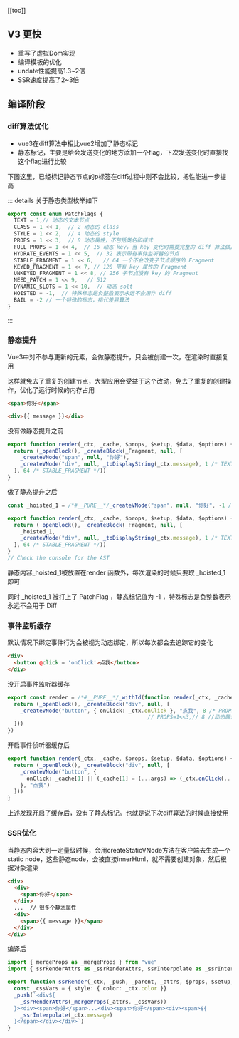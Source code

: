 [[toc]]

## V3 更快

  * 重写了虚拟Dom实现
  * 编译模板的优化
  * undate性能提高1.3~2倍
  * SSR速度提高了2~3倍

## 编译阶段

### diff算法优化
  * vue3在diff算法中相比vue2增加了静态标记
  * 静态标记，主要是给会发送变化的地方添加一个flag，下次发送变化时直接找这个flag进行比较

  下图这里，已经标记静态节点的p标签在diff过程中则不会比较，把性能进一步提高
  [](./diff.png)

  ::: details 关于静态类型枚举如下
  ```ts
  export const enum PatchFlags {
    TEXT = 1,// 动态的文本节点
    CLASS = 1 << 1,  // 2 动态的 class
    STYLE = 1 << 2,  // 4 动态的 style
    PROPS = 1 << 3,  // 8 动态属性，不包括类名和样式
    FULL_PROPS = 1 << 4,  // 16 动态 key，当 key 变化时需要完整的 diff 算法做比较
    HYDRATE_EVENTS = 1 << 5,  // 32 表示带有事件监听器的节点
    STABLE_FRAGMENT = 1 << 6,   // 64 一个不会改变子节点顺序的 Fragment
    KEYED_FRAGMENT = 1 << 7, // 128 带有 key 属性的 Fragment
    UNKEYED_FRAGMENT = 1 << 8, // 256 子节点没有 key 的 Fragment
    NEED_PATCH = 1 << 9,   // 512
    DYNAMIC_SLOTS = 1 << 10,  // 动态 solt
    HOISTED = -1,  // 特殊标志是负整数表示永远不会用作 diff
    BAIL = -2 // 一个特殊的标志，指代差异算法
  }
  ```
  :::


### 静态提升
  Vue3中对不参与更新的元素，会做静态提升，只会被创建一次，在渲染时直接复用

  这样就免去了重复的创建节点，大型应用会受益于这个改动，免去了重复的创建操作，优化了运行时候的内存占用
  ```html
  <span>你好</span>

  <div>{{ message }}</div>
  ```

  没有做静态提升之前
  ```ts
  export function render(_ctx, _cache, $props, $setup, $data, $options) {
    return (_openBlock(), _createBlock(_Fragment, null, [
      _createVNode("span", null, "你好"),
      _createVNode("div", null, _toDisplayString(_ctx.message), 1 /* TEXT */)
    ], 64 /* STABLE_FRAGMENT */))
  }
  ```

  做了静态提升之后
  ```ts
  const _hoisted_1 = /*#__PURE__*/_createVNode("span", null, "你好", -1 /* HOISTED */)

  export function render(_ctx, _cache, $props, $setup, $data, $options) {
    return (_openBlock(), _createBlock(_Fragment, null, [
      _hoisted_1,
      _createVNode("div", null, _toDisplayString(_ctx.message), 1 /* TEXT */)
    ], 64 /* STABLE_FRAGMENT */))
  }
  // Check the console for the AST
  ```
  静态内容_hoisted_1被放置在render 函数外，每次渲染的时候只要取 _hoisted_1 即可

  同时 _hoisted_1 被打上了 PatchFlag ，静态标记值为 -1 ，特殊标志是负整数表示永远不会用于 Diff


### 事件监听缓存

  默认情况下绑定事件行为会被视为动态绑定，所以每次都会去追踪它的变化
  ```html
  <div>
    <button @click = 'onClick'>点我</button>
  </div>
  ```
  没开启事件监听器缓存
  ```ts
  export const render = /*#__PURE__*/_withId(function render(_ctx, _cache, $props, $setup, $data, $options) {
    return (_openBlock(), _createBlock("div", null, [
      _createVNode("button", { onClick: _ctx.onClick }, "点我", 8 /* PROPS */, ["onClick"])
                                              // PROPS=1<<3,// 8 //动态属性，但不包含类名和样式
    ]))
  })
  ```
  开启事件侦听器缓存后
  ```ts
  export function render(_ctx, _cache, $props, $setup, $data, $options) {
    return (_openBlock(), _createBlock("div", null, [
      _createVNode("button", {
        onClick: _cache[1] || (_cache[1] = (...args) => (_ctx.onClick(...args)))
      }, "点我")
    ]))
  }
  ```
  上述发现开启了缓存后，没有了静态标记。也就是说下次diff算法的时候直接使用


### SSR优化
  当静态内容大到一定量级时候，会用createStaticVNode方法在客户端去生成一个static node，这些静态node，会被直接innerHtml，就不需要创建对象，然后根据对象渲染
  ```html
  <div>
    <div>
      <span>你好</span>
    </div>
    ...  // 很多个静态属性
    <div>
      <span>{{ message }}</span>
    </div>
  </div>
  ```

  编译后
  ```ts
  import { mergeProps as _mergeProps } from "vue"
  import { ssrRenderAttrs as _ssrRenderAttrs, ssrInterpolate as _ssrInterpolate } from "@vue/server-renderer"

  export function ssrRender(_ctx, _push, _parent, _attrs, $props, $setup, $data, $options) {
    const _cssVars = { style: { color: _ctx.color }}
    _push(`<div${
      _ssrRenderAttrs(_mergeProps(_attrs, _cssVars))
    }><div><span>你好</span>...<div><span>你好</span><div><span>${
      _ssrInterpolate(_ctx.message)
    }</span></div></div>`)
  }
  ```
